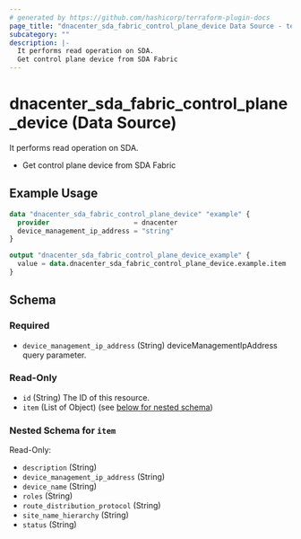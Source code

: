 ```yaml
---
# generated by https://github.com/hashicorp/terraform-plugin-docs
page_title: "dnacenter_sda_fabric_control_plane_device Data Source - terraform-provider-dnacenter"
subcategory: ""
description: |-
  It performs read operation on SDA.
  Get control plane device from SDA Fabric
---
```


# dnacenter_sda_fabric_control_plane_device (Data Source)

It performs read operation on SDA.

- Get control plane device from SDA Fabric

## Example Usage

```terraform
data "dnacenter_sda_fabric_control_plane_device" "example" {
  provider                     = dnacenter
  device_management_ip_address = "string"
}

output "dnacenter_sda_fabric_control_plane_device_example" {
  value = data.dnacenter_sda_fabric_control_plane_device.example.item
}
```

<!-- schema generated by tfplugindocs -->
## Schema

### Required

- `device_management_ip_address` (String) deviceManagementIpAddress query parameter.

### Read-Only

- `id` (String) The ID of this resource.
- `item` (List of Object) (see [below for nested schema](#nestedatt--item))

<a id="nestedatt--item"></a>
### Nested Schema for `item`

Read-Only:

- `description` (String)
- `device_management_ip_address` (String)
- `device_name` (String)
- `roles` (String)
- `route_distribution_protocol` (String)
- `site_name_hierarchy` (String)
- `status` (String)



